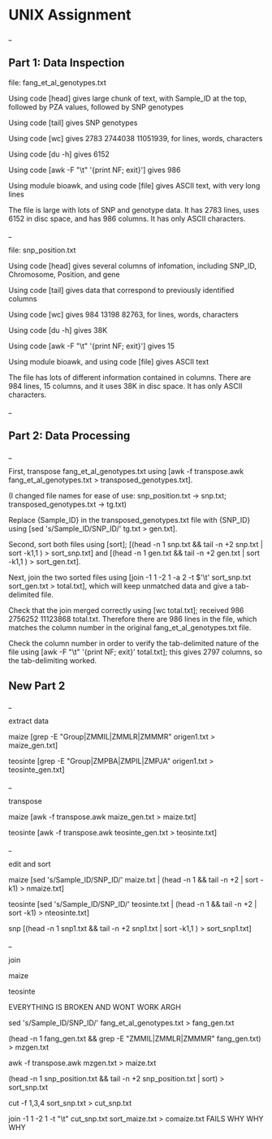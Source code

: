 # UNIX Assignment

_

## Part 1: Data Inspection

file: fang_et_al_genotypes.txt

Using code [head] gives large chunk of text, with Sample_ID at the top, followed by PZA values, followed by SNP genotypes

Using code [tail] gives SNP genotypes

Using code [wc] gives 2783  2744038 11051939, for lines, words, characters

Using code [du -h] gives 6152

Using code [awk -F "\t" '{print NF; exit}'] gives 986 

Using module bioawk, and using code [file] gives ASCII text, with very long lines


The file is large with lots of SNP and genotype data. It has 2783 lines, uses 6152 in disc space, and has 986 columns. It has only ASCII characters.

_

file: snp_position.txt

Using code [head] gives several columns of infomation, including SNP_ID, Chromosome, Position, and gene

Using code [tail] gives data that correspond to previously identified columns

Using code [wc] gives 984 13198 82763, for lines, words, characters

Using code [du -h] gives 38K 

Using code [awk -F "\t" '{print NF; exit}'] gives 15

Using module bioawk, and using code [file] gives ASCII text


The file has lots of different information contained in columns. There are 984 lines, 15 columns, and it uses 38K in disc space. It has only ASCII characters.

_

## Part 2: Data Processing

_

First, transpose fang_et_al_genotypes.txt using [awk -f transpose.awk fang_et_al_genotypes.txt > transposed_genotypes.txt].

(I changed file names for ease of use: snp_position.txt -> snp.txt; transposed_genotypes.txt -> tg.txt)

Replace {Sample_ID} in the transposed_genotypes.txt file with {SNP_ID} using [sed 's/Sample_ID/SNP_ID/' tg.txt > gen.txt].

Second, sort both files using [sort]; [(head -n 1 snp.txt && tail -n +2 snp.txt | sort -k1,1 ) > sort_snp.txt] and [(head -n 1 gen.txt && tail -n +2 gen.txt | sort -k1,1 ) > sort_gen.txt].

Next, join the two sorted files using [join -1 1 -2 1 -a 2 -t $'\t' sort_snp.txt sort_gen.txt > total.txt], which will keep unmatched data and give a tab-delimited file.

Check that the join merged correctly using [wc total.txt]; received  986  2756252 11123868 total.txt. Therefore there are 986 lines in the file, which matches the column number in the original fang_et_al_genotypes.txt file.

Check the column number in order to verify the tab-delimited nature of the file using [awk -F "\t" '{print NF; exit}' total.txt]; this gives 2797 columns, so the tab-delimiting worked.


## New Part 2

_

extract data

maize [grep -E "Group|ZMMIL|ZMMLR|ZMMMR" origen1.txt > maize_gen.txt]

teosinte [grep -E "Group|ZMPBA|ZMPIL|ZMPJA" origen1.txt > teosinte_gen.txt]

_

transpose

maize [awk -f transpose.awk maize_gen.txt > maize.txt]

teosinte [awk -f transpose.awk teosinte_gen.txt > teosinte.txt]

_

edit and sort

maize [sed 's/Sample_ID/SNP_ID/' maize.txt | (head -n 1 && tail -n +2 | sort -k1) > nmaize.txt]

teosinte [sed 's/Sample_ID/SNP_ID/' teosinte.txt | (head -n 1 && tail -n +2 | sort -k1) > nteosinte.txt]

snp [(head -n 1 snp1.txt && tail -n +2 snp1.txt | sort -k1,1 ) > sort_snp1.txt]

_

join

maize

teosinte

EVERYTHING IS BROKEN AND WONT WORK ARGH

sed 's/Sample_ID/SNP_ID/' fang_et_al_genotypes.txt > fang_gen.txt

(head -n 1 fang_gen.txt && grep -E "ZMMIL|ZMMLR|ZMMMR" fang_gen.txt) > mzgen.txt

awk -f transpose.awk mzgen.txt > maize.txt

(head -n 1 snp_position.txt && tail -n +2 snp_position.txt | sort) > sort_snp.txt

cut -f 1,3,4 sort_snp.txt > cut_snp.txt

join -1 1 -2 1 -t "\t" cut_snp.txt sort_maize.txt > comaize.txt FAILS WHY WHY WHY
